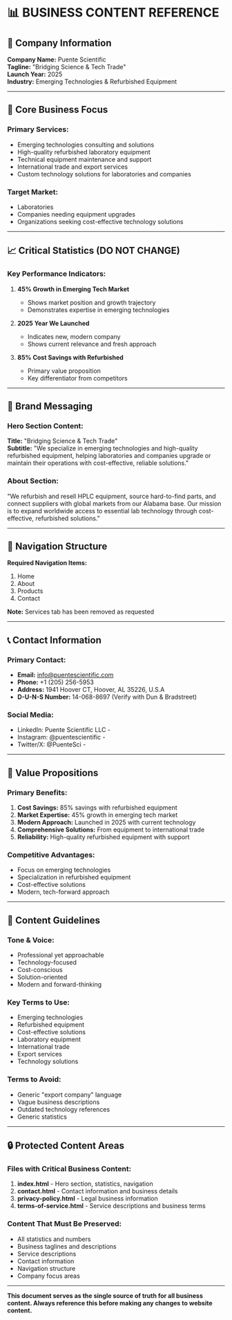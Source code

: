 # 📊 BUSINESS CONTENT REFERENCE

## 🏢 **Company Information**

**Company Name:** Puente Scientific  
**Tagline:** "Bridging Science & Tech Trade"  
**Launch Year:** 2025  
**Industry:** Emerging Technologies & Refurbished Equipment  

---

## 🎯 **Core Business Focus**

### **Primary Services:**
- Emerging technologies consulting and solutions
- High-quality refurbished laboratory equipment
- Technical equipment maintenance and support
- International trade and export services
- Custom technology solutions for laboratories and companies

### **Target Market:**
- Laboratories
- Companies needing equipment upgrades
- Organizations seeking cost-effective technology solutions

---

## 📈 **Critical Statistics (DO NOT CHANGE)**

### **Key Performance Indicators:**
1. **45% Growth in Emerging Tech Market**
   - Shows market position and growth trajectory
   - Demonstrates expertise in emerging technologies

2. **2025 Year We Launched**
   - Indicates new, modern company
   - Shows current relevance and fresh approach

3. **85% Cost Savings with Refurbished**
   - Primary value proposition
   - Key differentiator from competitors

---

## 🎨 **Brand Messaging**

### **Hero Section Content:**
**Title:** "Bridging Science & Tech Trade"  
**Subtitle:** "We specialize in emerging technologies and high-quality refurbished equipment, helping laboratories and companies upgrade or maintain their operations with cost-effective, reliable solutions."

### **About Section:**
"We refurbish and resell HPLC equipment, source hard-to-find parts, and connect suppliers with global markets from our Alabama base. Our mission is to expand worldwide access to essential lab technology through cost-effective, refurbished solutions."

---

## 🧭 **Navigation Structure**

**Required Navigation Items:**
1. Home
2. About
3. Products
4. Contact

**Note:** Services tab has been removed as requested

---

## 📞 **Contact Information**

### **Primary Contact:**
- **Email:** info@puentescientific.com
- **Phone:** +1 (205) 256-5953
- **Address:** 1941 Hoover CT, Hoover, AL 35226, U.S.A
- **D-U-N-S Number:** 14-068-8697 (Verify with Dun & Bradstreet) 

### **Social Media:**
- LinkedIn: Puente Scientific LLC -
- Instagram: @puentescientific -
- Twitter/X: @PuenteSci - 

---

## 🚀 **Value Propositions**

### **Primary Benefits:**
1. **Cost Savings:** 85% savings with refurbished equipment
2. **Market Expertise:** 45% growth in emerging tech market
3. **Modern Approach:** Launched in 2025 with current technology
4. **Comprehensive Solutions:** From equipment to international trade
5. **Reliability:** High-quality refurbished equipment with support

### **Competitive Advantages:**
- Focus on emerging technologies
- Specialization in refurbished equipment
- Cost-effective solutions
- Modern, tech-forward approach

---

## 📝 **Content Guidelines**

### **Tone & Voice:**
- Professional yet approachable
- Technology-focused
- Cost-conscious
- Solution-oriented
- Modern and forward-thinking

### **Key Terms to Use:**
- Emerging technologies
- Refurbished equipment
- Cost-effective solutions
- Laboratory equipment
- International trade
- Export services
- Technology solutions

### **Terms to Avoid:**
- Generic "export company" language
- Vague business descriptions
- Outdated technology references
- Generic statistics

---

## 🔒 **Protected Content Areas**

### **Files with Critical Business Content:**
1. **index.html** - Hero section, statistics, navigation
2. **contact.html** - Contact information and business details
3. **privacy-policy.html** - Legal business information
4. **terms-of-service.html** - Service descriptions and business terms

### **Content That Must Be Preserved:**
- All statistics and numbers
- Business taglines and descriptions
- Service descriptions
- Contact information
- Navigation structure
- Company focus areas

---

**This document serves as the single source of truth for all business content. Always reference this before making any changes to website content.**
